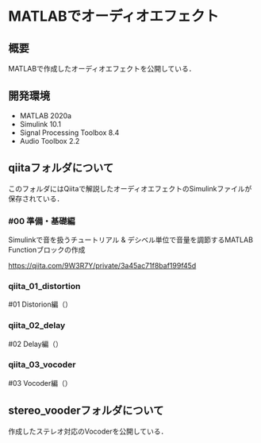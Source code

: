 # MATLABでオーディオエフェクト
## 概要
MATLABで作成したオーディオエフェクトを公開している．

## 開発環境

* MATLAB 2020a
* Simulink 10.1
* Signal Processing Toolbox 8.4
* Audio Toolbox 2.2

## qiitaフォルダについて
このフォルダにはQiitaで解説したオーディオエフェクトのSimulinkファイルが保存されている．

### #00 準備・基礎編
Simulinkで音を扱うチュートリアル & デシベル単位で音量を調節するMATLAB Functionブロックの作成

https://qiita.com/9W3R7Y/private/3a45ac71f8baf199f45d

### qiita_01_distortion
#01 Distorion編（）

### qiita_02_delay
#02 Delay編（）

### qiita_03_vocoder
#03 Vocoder編（）

## stereo_vooderフォルダについて
作成したステレオ対応のVocoderを公開している．
